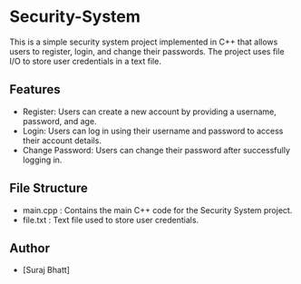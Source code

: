 # Security-System
This is a simple security system project implemented in C++ that allows users to register, login, and change their passwords. The project uses file I/O to store user credentials in a text file. 
 
## Features 
- Register: Users can create a new account by providing a username, password, and age. 
- Login: Users can log in using their username and password to access their account details. 
- Change Password: Users can change their password after successfully logging in.  
 
## File Structure 
-  main.cpp : Contains the main C++ code for the Security System project. 
-  file.txt : Text file used to store user credentials. 
 
## Author 
- [Suraj Bhatt] 
